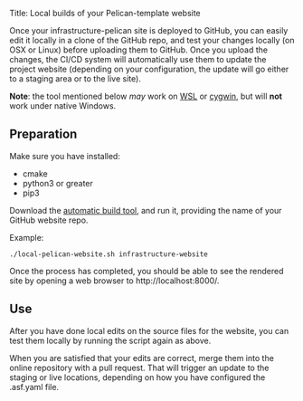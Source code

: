 Title: Local builds of your Pelican-template website

Once your infrastructure-pelican site is deployed to GitHub, you can easily edit it locally in a clone of the GitHub repo, and test your changes locally (on OSX or Linux) before uploading them to GitHub. Once you upload the changes, the CI/CD system will automatically use them to update the project website (depending on your configuration, the update will go either to a staging area or to the live site).

**Note**: the tool mentioned below _may_ work on <a href="https://docs.microsoft.com/en-us/windows/wsl/about" target="_blank">WSL</a> or <a href="https://www.cygwin.com/" target="_blank">cygwin</a>, but will **not** work under native Windows.

## Preparation

Make sure you have installed:
  - cmake
  - python3 or greater
  - pip3

Download the [automatic build tool](https://raw.githubusercontent.com/apache/infrastructure-pelican/master/bin/local-pelican-site.sh), and run it, providing the name of your GitHub website repo. 

Example:

`./local-pelican-website.sh infrastructure-website`

Once the process has completed, you should be able to see the rendered site by opening a web browser to http://localhost:8000/.

## Use

After you have done local edits on the source files for the website, you can test them locally by running the script again as above.

When you are satisfied that your edits are correct, merge them into the online repository with a pull request. That will trigger an update to the staging or live locations, depending on how you have configured the .asf.yaml file.
